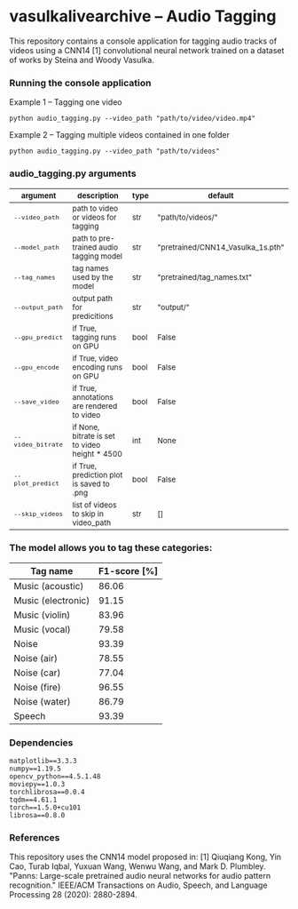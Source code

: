 # vasulkalivearchive – Audio Tagging
This repository contains a console application for tagging audio tracks of videos using a CNN14 [1] convolutional neural network trained on a dataset of works by Steina and Woody Vasulka.

### Running the console application
Example 1 – Tagging one video
```
python audio_tagging.py --video_path "path/to/video/video.mp4"
```
Example 2 – Tagging multiple videos contained in one folder
```
python audio_tagging.py --video_path "path/to/videos"
```

### audio_tagging.py arguments
|<sub> argument|<sub> description|<sub> type|<sub>default|
|---|---|---|---|
|<sub> `--video_path` |<sub>path to video or videos for tagging|<sub>str|<sub>"path/to/videos/"|
|<sub>`--model_path`|<sub> path to pre-trained audio tagging model|<sub>str|<sub>"pretrained/CNN14_Vasulka_1s.pth"|
|<sub>`--tag_names`| <sub> tag names used by the model|<sub>str|<sub>"pretrained/tag_names.txt"|
|<sub>`--output_path`|<sub>output path for predicitions|<sub>str|<sub>"output/"|
|<sub>`--gpu_predict`|<sub>if True, tagging runs on GPU|<sub>bool|<sub>False|
|<sub>`--gpu_encode`|<sub>if True, video encoding runs on GPU|<sub>bool|<sub>False|
|<sub>`--save_video`|<sub>if True, annotations are rendered to video|<sub>bool|<sub>False|
|<sub>`--video_bitrate`|<sub>if None, bitrate is set to video height * 4500|<sub>int|<sub>None|
|<sub>`--plot_predict`|<sub>if True, prediction plot is saved to .png|<sub>bool|<sub>False|
|<sub>`--skip_videos`|<sub>list of videos to skip in video_path|<sub>str|<sub>[]|


### The model allows you to tag these categories:

| **Tag name**             | **F1-score** [%] |
|--------------------------|----------|
| Music (acoustic)         | 86.06    |
| Music (electronic)       | 91.15    |
| Music (violin)           | 83.96    |
| Music (vocal)            | 79.58    |
| Noise                    | 93.39    |
| Noise (air)              | 78.55    |
| Noise (car)              | 77.04    |
| Noise (fire)             | 96.55    |
| Noise (water)            | 86.79    |
| Speech                   | 93.39    |

### Dependencies
```
matplotlib==3.3.3
numpy==1.19.5
opencv_python==4.5.1.48
moviepy==1.0.3
torchlibrosa==0.0.4
tqdm==4.61.1
torch==1.5.0+cu101
librosa==0.8.0
```
### References
This repository uses the CNN14 model proposed in:
[1] Qiuqiang Kong, Yin Cao, Turab Iqbal, Yuxuan Wang, Wenwu Wang, and Mark D. Plumbley. "Panns: Large-scale pretrained audio neural networks for audio pattern recognition." IEEE/ACM Transactions on Audio, Speech, and Language Processing 28 (2020): 2880-2894.
